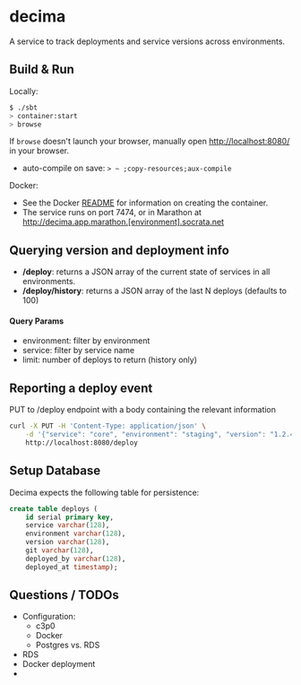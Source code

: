 # decima #
A service to track deployments and service versions across environments.

## Build & Run ##

Locally:
```sh
$ ./sbt
> container:start
> browse
```

If `browse` doesn't launch your browser, manually open [http://localhost:8080/](http://localhost:8080/) in your browser.

* auto-compile on save: `> ~ ;copy-resources;aux-compile`

Docker:
* See the Docker [README](docker/README.md) for information on creating the container.
* The service runs on port 7474, or in Marathon at http://decima.app.marathon.[environment].socrata.net

## Querying version and deployment info ##
* **/deploy**: returns a JSON array of the current state of services in all environments.
* **/deploy/history**: returns a JSON array of the last N deploys (defaults to 100)

#### Query Params ####
* environment: filter by environment
* service: filter by service name
* limit: number of deploys to return (history only)

## Reporting a deploy event ##

PUT to /deploy endpoint with a body containing the relevant information
```sh
curl -X PUT -H 'Content-Type: application/json' \
    -d '{"service": "core", "environment": "staging", "version": "1.2.4", "git": "optional", "deployed_by": "autoprod"}' \
    http://localhost:8080/deploy
```

## Setup Database ##

Decima expects the following table for persistence:
```sql
create table deploys (
    id serial primary key,
    service varchar(128),
    environment varchar(128),
    version varchar(128),
    git varchar(128),
    deployed_by varchar(128),
    deployed_at timestamp);
```

## Questions / TODOs ##
* Configuration:
    * c3p0
    * Docker
    * Postgres vs. RDS
* RDS
* Docker deployment
*
